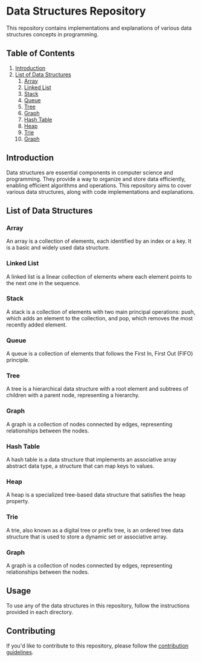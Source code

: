 # Data Structures Repository

This repository contains implementations and explanations of various data structures concepts in programming.

## Table of Contents

1. [Introduction](#introduction)
2. [List of Data Structures](#list-of-data-structures)
   1. [Array](#array)
   2. [Linked List](#linked-list)
   3. [Stack](#stack)
   4. [Queue](#queue)
   5. [Tree](#tree)
   6. [Graph](#graph)
   7. [Hash Table](#hash-table)
   8. [Heap](#heap)
   9. [Trie](#trie)
   10. [Graph](#graph)

## Introduction

Data structures are essential components in computer science and programming. They provide a way to organize and store data efficiently, enabling efficient algorithms and operations. This repository aims to cover various data structures, along with code implementations and explanations.

## List of Data Structures

### Array

An array is a collection of elements, each identified by an index or a key. It is a basic and widely used data structure.

### Linked List

A linked list is a linear collection of elements where each element points to the next one in the sequence.

### Stack

A stack is a collection of elements with two main principal operations: push, which adds an element to the collection, and pop, which removes the most recently added element.

### Queue

A queue is a collection of elements that follows the First In, First Out (FIFO) principle.

### Tree

A tree is a hierarchical data structure with a root element and subtrees of children with a parent node, representing a hierarchy.

### Graph

A graph is a collection of nodes connected by edges, representing relationships between the nodes.

### Hash Table

A hash table is a data structure that implements an associative array abstract data type, a structure that can map keys to values.

### Heap

A heap is a specialized tree-based data structure that satisfies the heap property.

### Trie

A trie, also known as a digital tree or prefix tree, is an ordered tree data structure that is used to store a dynamic set or associative array.

### Graph

A graph is a collection of nodes connected by edges, representing relationships between the nodes.

## Usage

To use any of the data structures in this repository, follow the instructions provided in each directory.

## Contributing

If you'd like to contribute to this repository, please follow the [contribution guidelines](CONTRIBUTING.md).
